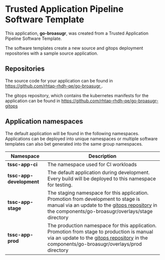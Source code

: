 # Trusted Application Pipeline Software Template

This application, **go-broasugr**, was created from a Trusted Application Pipeline Software Template.

The software templates create a new source and gitops deployment repositories with a sample source application. 

## Repositories

The source code for your application can be found in [https://github.com/rhtap-rhdh-qe/go-broasugr ](https://github.com/rhtap-rhdh-qe/go-broasugr ).
 
The gitops repository, which contains the kubernetes manifests for the application can be found in 
[https://github.com/rhtap-rhdh-qe/go-broasugr-gitops ](https://github.com/rhtap-rhdh-qe/go-broasugr-gitops ) 

## Application namespaces 

The default application will be found in the following namespaces. Applications can be deployed into unique namespaces or multiple software templates can also bet generated into the same group namespaces.  

|  Namespace   |  Description   |  
| -------- | -------- |
| **tssc-app-ci** | The namespace used for CI workloads |
| **tssc-app-development** | The default application during development. Every build will be deployed to this namespace for testing. |
| **tssc-app-stage** | The staging namespace for this application. Promotion from development to stage is manual via an update to the [gitops repository](https://github.com/rhtap-rhdh-qe/go-broasugr-gitops ) in the components/go-broasugr/overlays/stage directory |
| **tssc-app-prod** | The production namespace for this application. Promotion from stage to production is manual via an update to the [gitops repository](https://github.com/rhtap-rhdh-qe/go-broasugr-gitops ) in the components/go-broasugr/overlays/prod directory |